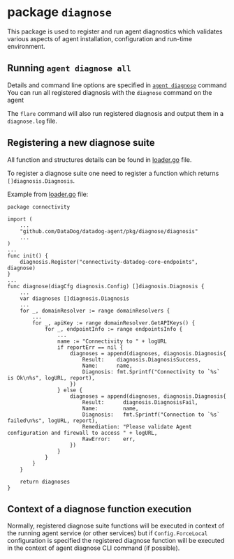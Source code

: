 # package `diagnose`

This package is used to register and run agent diagnostics which validates various aspects of agent installation, configuration and run-time environment.

## Running ```agent diagnose all```
Details and command line options are specified in [```agent diagnose```](/cmd/agent/subcommands/diagnose/README.md) command
You can run all registered diagnosis with the `diagnose` command on the agent

The `flare` command will also run registered diagnosis and output them in a `diagnose.log` file.

## Registering a new diagnose suite
All function and structures details can be found in [loader.go](./diagnosis/loader.go) file.

To register a diagnose suite one need to register a function which returns ```[]diagnosis.Diagnosis```.

Example from [loader.go](./connectivity/core_endpoint.go) file:
```
package connectivity

import (
    ...
	"github.com/DataDog/datadog-agent/pkg/diagnose/diagnosis"
    ...
)
...
func init() {
	diagnosis.Register("connectivity-datadog-core-endpoints", diagnose)
}
...
func diagnose(diagCfg diagnosis.Config) []diagnosis.Diagnosis {
    ...
    var diagnoses []diagnosis.Diagnosis
    ...
	for _, domainResolver := range domainResolvers {
        ...
		for _, apiKey := range domainResolver.GetAPIKeys() {
			for _, endpointInfo := range endpointsInfo {
                ...
				name := "Connectivity to " + logURL
				if reportErr == nil {
					diagnoses = append(diagnoses, diagnosis.Diagnosis{
						Result:    diagnosis.DiagnosisSuccess,
						Name:      name,
						Diagnosis: fmt.Sprintf("Connectivity to `%s` is Ok\n%s", logURL, report),
					})
				} else {
					diagnoses = append(diagnoses, diagnosis.Diagnosis{
						Result:      diagnosis.DiagnosisFail,
						Name:        name,
						Diagnosis:   fmt.Sprintf("Connection to `%s` failed\n%s", logURL, report),
						Remediation: "Please validate Agent configuration and firewall to access " + logURL,
						RawError:    err,
					})
				}
			}
		}
	}

	return diagnoses
}
```

## Context of a diagnose function execution
Normally, registered diagnose suite functions will be executed in context of the running agent service (or other services) but if ```Config.ForceLocal``` configuration is specified the registered diagnose function will be executed in the context of agent diagnose CLI command (if possible).
